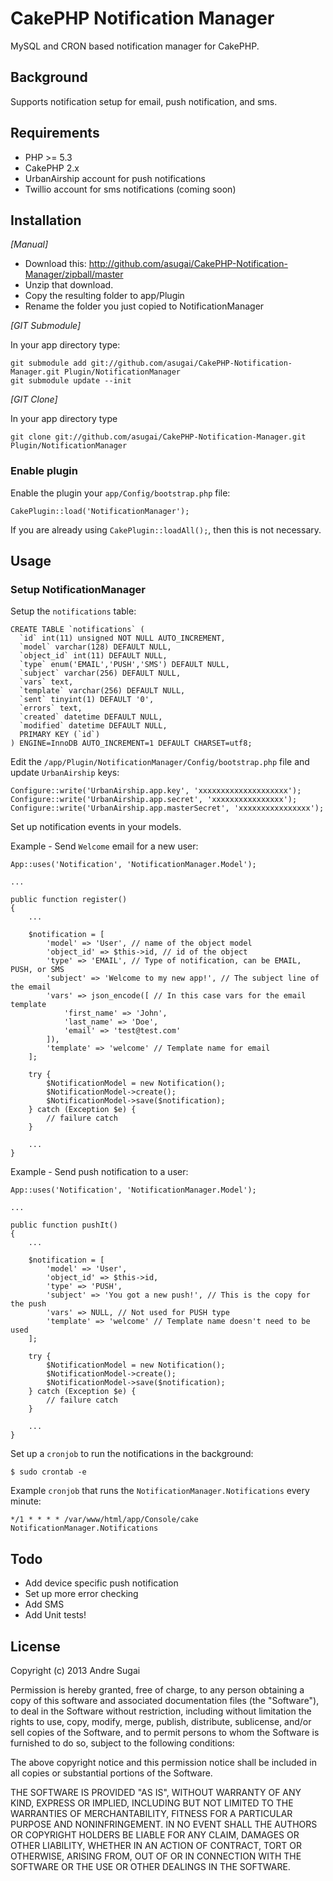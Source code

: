 # CakePHP Notification Manager

MySQL and CRON based notification manager for CakePHP.

## Background

Supports notification setup for email, push notification, and sms.

## Requirements

* PHP >= 5.3
* CakePHP 2.x
* UrbanAirship account for push notifications
* Twillio account for sms notifications (coming soon)

## Installation

_[Manual]_

* Download this: http://github.com/asugai/CakePHP-Notification-Manager/zipball/master
* Unzip that download.
* Copy the resulting folder to app/Plugin
* Rename the folder you just copied to NotificationManager

_[GIT Submodule]_

In your app directory type:

	git submodule add git://github.com/asugai/CakePHP-Notification-Manager.git Plugin/NotificationManager
	git submodule update --init

_[GIT Clone]_

In your app directory type

	git clone git://github.com/asugai/CakePHP-Notification-Manager.git Plugin/NotificationManager

### Enable plugin

Enable the plugin your `app/Config/bootstrap.php` file:

	CakePlugin::load('NotificationManager');

If you are already using `CakePlugin::loadAll();`, then this is not necessary.

## Usage

### Setup NotificationManager

Setup the `notifications` table:

    CREATE TABLE `notifications` (
      `id` int(11) unsigned NOT NULL AUTO_INCREMENT,
      `model` varchar(128) DEFAULT NULL,
      `object_id` int(11) DEFAULT NULL,
      `type` enum('EMAIL','PUSH','SMS') DEFAULT NULL,
      `subject` varchar(256) DEFAULT NULL,
      `vars` text,
      `template` varchar(256) DEFAULT NULL,
      `sent` tinyint(1) DEFAULT '0',
      `errors` text,
      `created` datetime DEFAULT NULL,
      `modified` datetime DEFAULT NULL,
      PRIMARY KEY (`id`)
    ) ENGINE=InnoDB AUTO_INCREMENT=1 DEFAULT CHARSET=utf8;
    

Edit the `/app/Plugin/NotificationManager/Config/bootstrap.php` file and update `UrbanAirship` keys:

    Configure::write('UrbanAirship.app.key', 'xxxxxxxxxxxxxxxxxxxx');
    Configure::write('UrbanAirship.app.secret', 'xxxxxxxxxxxxxxxx');
    Configure::write('UrbanAirship.app.masterSecret', 'xxxxxxxxxxxxxxxx');

Set up notification events in your models.

Example - Send `Welcome` email for a new user:

    App::uses('Notification', 'NotificationManager.Model');
    
    ...
    
    public function register()
    {
        ...
        
        $notification = [
            'model' => 'User', // name of the object model
            'object_id' => $this->id, // id of the object
            'type' => 'EMAIL', // Type of notification, can be EMAIL, PUSH, or SMS
            'subject' => 'Welcome to my new app!', // The subject line of the email
            'vars' => json_encode([ // In this case vars for the email template
                'first_name' => 'John',
                'last_name' => 'Doe',
                'email' => 'test@test.com'
            ]),
            'template' => 'welcome' // Template name for email
        ];
    
        try {
            $NotificationModel = new Notification();
            $NotificationModel->create();
            $NotificationModel->save($notification);  
        } catch (Exception $e) {
            // failure catch
        }
        
        ...
    }
	

Example - Send push notification to a user:

    App::uses('Notification', 'NotificationManager.Model');
    
    ...
    
    public function pushIt()
    {
        ...
    
        $notification = [
            'model' => 'User',
            'object_id' => $this->id,
            'type' => 'PUSH',
            'subject' => 'You got a new push!', // This is the copy for the push
            'vars' => NULL, // Not used for PUSH type
            'template' => 'welcome' // Template name doesn't need to be used
        ];
        
        try {
            $NotificationModel = new Notification();
            $NotificationModel->create();
            $NotificationModel->save($notification);  
        } catch (Exception $e) {
            // failure catch
        }
    
        ...
    }

Set up a `cronjob` to run the notifications in the background:

    $ sudo crontab -e

Example `cronjob` that runs the `NotificationManager.Notifications` every minute:

    */1 * * * * /var/www/html/app/Console/cake NotificationManager.Notifications

## Todo

* Add device specific push notification
* Set up more error checking
* Add SMS
* Add Unit tests!

## License

Copyright (c) 2013 Andre Sugai

Permission is hereby granted, free of charge, to any person obtaining a copy of this software and associated documentation files (the "Software"), to deal in the Software without restriction, including without limitation the rights to use, copy, modify, merge, publish, distribute, sublicense, and/or sell copies of the Software, and to permit persons to whom the Software is furnished to do so, subject to the following conditions:

The above copyright notice and this permission notice shall be included in all copies or substantial portions of the Software.

THE SOFTWARE IS PROVIDED "AS IS", WITHOUT WARRANTY OF ANY KIND, EXPRESS OR IMPLIED, INCLUDING BUT NOT LIMITED TO THE WARRANTIES OF MERCHANTABILITY, FITNESS FOR A PARTICULAR PURPOSE AND NONINFRINGEMENT. IN NO EVENT SHALL THE AUTHORS OR COPYRIGHT HOLDERS BE LIABLE FOR ANY CLAIM, DAMAGES OR OTHER LIABILITY, WHETHER IN AN ACTION OF CONTRACT, TORT OR OTHERWISE, ARISING FROM, OUT OF OR IN CONNECTION WITH THE SOFTWARE OR THE USE OR OTHER DEALINGS IN THE SOFTWARE.